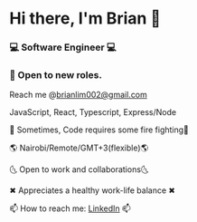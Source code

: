 <!-- A github profile info -->
# Hi there, I'm Brian 👋

### 💻 Software Engineer 💻
### 🚨 Open to new roles. 
    
  Reach me @brianlim002@gmail.com

   JavaScript, React, Typescript, Express/Node

 🚒 Sometimes, Code requires some fire fighting🚒

 🌎 Nairobi/Remote/GMT+3(flexible)🌎 

 🌜 Open to work and collaborations🌜

 ✖ Appreciates a healthy work-life balance ✖

 📫 How to reach me: [LinkedIn](https://www.linkedin.com/in/k1au3/) 📫
